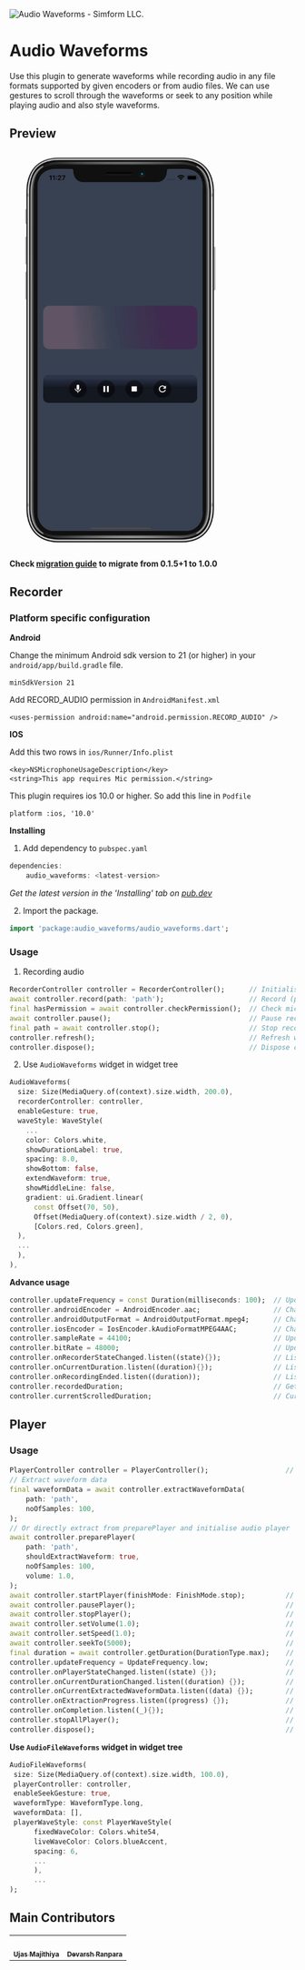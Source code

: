 ![Audio Waveforms - Simform LLC.](https://github.com/SimformSolutionsPvtLtd/audio_waveforms/blob/main/preview/banner.png)

# Audio Waveforms

Use this plugin to generate waveforms while recording audio in any file formats supported
by given encoders or from audio files. We can use gestures to scroll through the waveforms or seek to
any position while playing audio and also style waveforms.

## Preview
<a href="https://raw.githubusercontent.com/SimformSolutionsPvtLtd/audio_waveforms/main/preview/demo.gif"><img src="https://raw.githubusercontent.com/SimformSolutionsPvtLtd/audio_waveforms/main/preview/demo.gif" width="390px;" height="700px;"/></a>


**Check [migration guide](https://github.com/SimformSolutionsPvtLtd/audio_waveforms/blob/main/migration_guide.md) to migrate from 0.1.5+1 to 1.0.0**


## Recorder

### Platform specific configuration


**Android**

Change the minimum Android sdk version to 21 (or higher) in your `android/app/build.gradle` file.
```
minSdkVersion 21
```

Add RECORD_AUDIO permission in `AndroidManifest.xml`
```
<uses-permission android:name="android.permission.RECORD_AUDIO" />
```


**IOS**

Add this two rows in `ios/Runner/Info.plist`
```
<key>NSMicrophoneUsageDescription</key>
<string>This app requires Mic permission.</string>
```
This plugin requires ios 10.0 or higher. So add this line in `Podfile`
```
platform :ios, '10.0'
```
**Installing**

1.  Add dependency to `pubspec.yaml`

```dart
dependencies:
    audio_waveforms: <latest-version>
```
*Get the latest version in the 'Installing' tab on [pub.dev](https://pub.dev/packages/audio_waveforms)*

2.  Import the package.
```dart
import 'package:audio_waveforms/audio_waveforms.dart';
```

### Usage
1. Recording audio
```dart
RecorderController controller = RecorderController();      // Initialise
await controller.record(path: 'path');                     // Record (path is optional)
final hasPermission = await controller.checkPermission();  // Check mic permission (also called during record)
await controller.pause();                                  // Pause recording
final path = await controller.stop();                      // Stop recording and get the path
controller.refresh();                                      // Refresh waveform to original position
controller.dispose();                                      // Dispose controller
```

2. Use `AudioWaveforms` widget in widget tree
```dart
AudioWaveforms(
  size: Size(MediaQuery.of(context).size.width, 200.0),
  recorderController: controller,
  enableGesture: true,
  waveStyle: WaveStyle(
    ...
    color: Colors.white,
    showDurationLabel: true,
    spacing: 8.0,
    showBottom: false,
    extendWaveform: true,
    showMiddleLine: false,
    gradient: ui.Gradient.linear(
      const Offset(70, 50),
      Offset(MediaQuery.of(context).size.width / 2, 0),
      [Colors.red, Colors.green],
  ),
  ...
  ),
),
```
**Advance usage**
```dart
controller.updateFrequency = const Duration(milliseconds: 100);  // Update speed of new wave
controller.androidEncoder = AndroidEncoder.aac;                  // Changing android encoder 
controller.androidOutputFormat = AndroidOutputFormat.mpeg4;      // Changing android output format
controller.iosEncoder = IosEncoder.kAudioFormatMPEG4AAC;         // Changing ios encoder
controller.sampleRate = 44100;                                   // Updating sample rate
controller.bitRate = 48000;                                      // Updating bitrate
controller.onRecorderStateChanged.listen((state){});             // Listening to recorder state changes
controller.onCurrentDuration.listen((duration){});               // Listening to current duration updates
controller.onRecordingEnded.listen((duration));                  // Listening to audio file duration
controller.recordedDuration;                                     // Get recorded audio duration 
controller.currentScrolledDuration;                              // Current duration position notifier
```

## Player

### Usage
```dart
PlayerController controller = PlayerController();                   // Initialise
// Extract waveform data
final waveformData = await controller.extractWaveformData(
    path: 'path',
    noOfSamples: 100,
);
// Or directly extract from preparePlayer and initialise audio player
await controller.preparePlayer(
    path: 'path',
    shouldExtractWaveform: true,
    noOfSamples: 100,
    volume: 1.0,
); 
await controller.startPlayer(finishMode: FinishMode.stop);          // Start audio player
await controller.pausePlayer();                                     // Pause audio player
await controller.stopPlayer();                                      // Stop audio player
await controller.setVolume(1.0);                                    // Set volume level
await controller.setSpeed(1.0);                                     // Set speed level
await controller.seekTo(5000);                                      // Seek audio
final duration = await controller.getDuration(DurationType.max);    // Get duration of audio player
controller.updateFrequency = UpdateFrequency.low;                   // Update reporting rate of current duration.
controller.onPlayerStateChanged.listen((state) {});                 // Listening to player state changes
controller.onCurrentDurationChanged.listen((duration) {});          // Listening to current duration changes
controller.onCurrentExtractedWaveformData.listen((data) {});        // Listening to latest extraction data
controller.onExtractionProgress.listen((progress) {});              // Listening to extraction progress
controller.onCompletion.listen((_){});                              // Listening to audio completion
controller.stopAllPlayer();                                         // Stop all registered audio players
controller.dispose();                                               // Dispose controller
```

**Use `AudioFileWaveforms` widget in widget tree**
```dart
AudioFileWaveforms(
 size: Size(MediaQuery.of(context).size.width, 100.0),
 playerController: controller,
 enableSeekGesture: true,
 waveformType: WaveformType.long,
 waveformData: [],
 playerWaveStyle: const PlayerWaveStyle(
      fixedWaveColor: Colors.white54,
      liveWaveColor: Colors.blueAccent,
      spacing: 6,
      ...
      ),
      ...
);
```

## Main Contributors

<table>
  <tr>
    <td align="center"><a href="https://github.com/Ujas-Majithiya"><img src="https://avatars.githubusercontent.com/u/56400956?v=4" width="100px;" alt=""/><br /><sub><b>Ujas Majithiya</b></sub></a></td>
    <td align="center"><a href="https://github.com/DevarshRanpara"><img src="https://avatars.githubusercontent.com/u/26064415?s=100" width="100px;" alt=""/><br /><sub><b>Devarsh Ranpara</b></sub></a></td>
  </tr>
</table>